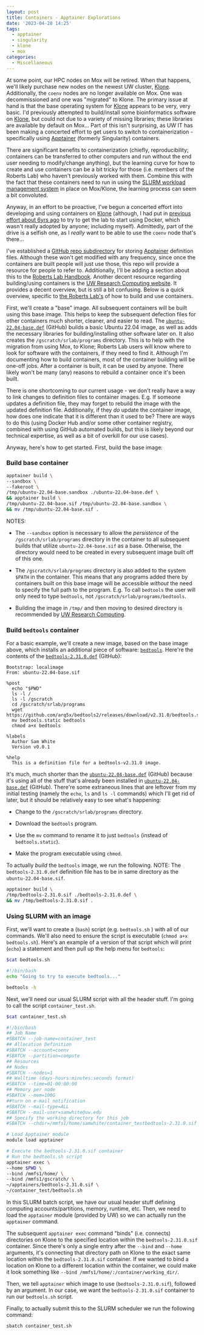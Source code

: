```yaml
---
layout: post
title: Containers - Apptainer Explorations
date: '2023-04-28 14:25'
tags: 
  - apptainer
  - singularity
  - klone
  - mox
categories: 
  - Miscellaneous
---
```

At some point, our HPC nodes on Mox will be retired. When that happens, we'll likely purchase new nodes on the newest UW cluster, [Klone](https://www.gutenberg.org/cache/epub/35492/pg35492-images.html). Additionally, the `coenv` nodes are no longer available on Mox. One was decommissioned and one was "migrated" to Klone. The primary issue at hand is that the base operating system for [Klone](https://www.gutenberg.org/cache/epub/35492/pg35492-images.html) appears to be very, very basic. I'd previously attempted to build/install some bioinformatics software on [Klone](https://www.gutenberg.org/cache/epub/35492/pg35492-images.html), but could not due to a variety of missing libraries; these libraries are available by default on Mox... Part of this isn't surprising, as UW IT has been making a concerted effort to get users to switch to containerization - specifically using [Apptainer](https://apptainer.org/) (formerly Singularity) containers.

There are significant benefits to containerization (chiefly, reproducibility; containers can be transferred to other computers and run without the end user needing to modify/change anything), but the learning curve for how to create and use containers can be a bit tricky for those (i.e. members of the Roberts Lab) who haven't previously worked with them. Combine this with the fact that these containers need to run in using the [SLURM workload management system](https://slurm.schedmd.com/documentation.html) in place on Mox/Klone, the learning process can seem a bit convoluted.

Anyway, in an effort to be proactive, I've begun a concerted effort into developing and using containers on [Klone](https://www.gutenberg.org/cache/epub/35492/pg35492-images.html) (although, I had put in [previous effort about 6yrs ago](https://github.com/RobertsLab/code/tree/master/dockerfiles) to try to get the lab to start using Docker, which wasn't really adopted by anyone; including myself). Admittedly, part of the drive is a selfish one, as I _really_ want to be able to use the `coenv` node that's there...

I've established a [GitHub repo subdirectory](https://github.com/RobertsLab/code/tree/master/apptainer_definition_files) for storing [Apptainer](https://apptainer.org/) definition files. Although these won't get modified with any frequency, since once the containers are built people will just use those, this repo will provide a resource for people to refer to. Additionally, I'll be adding a section about this to the [Roberts Lab Handbook](https://robertslab.github.io/resources/). Another decent resource regarding building/using containers is the [UW Research Computing website](https://hyak.uw.edu/docs/tools/software). It provides a decent overview, but is still a bit confusing. Below is a quick overview, specific to [the Roberts Lab's](https://robertslab.github.io/resources/) of how to build and use containers.



First, we'll create a "base" image. All subsequent containers will be built using this base image. This helps to keep the subsequent defection files for other containers much shorter, cleaner, and easier to read. The [`ubuntu-22.04-base.def`](https://github.com/RobertsLab/code/blob/master/apptainer_definition_files/ubuntu-22.04-base.def) (GitHub) builds a basic Ubuntu 22.04 image, as well as adds the necessary libraries for building/installing other software later on. It also creates the `/gscratch/srlab/programs` directory. This is to help with the migration from using Mox, to Klone; Roberts Lab users will know where to look for software with the containers, if they need to find it. Although I'm documenting how to build containers, most of the container building will be one-off jobs. After a container is built, it can be used by anyone. There likely won't be many (any) reasons to rebuild a container once it's been built.

There is one shortcoming to our current usage - we don't really have a way to link changes to definition files to container images. E.g. If someone updates a definition file, they may forget to rebuild the image with the updated definition file. Additionally, if they _do_ update the container image, how does one indicate that it is different than it used to be? There are ways to do this (using Docker Hub and/or some other container registry, combined with using GitHub automated builds, but this is likely beyond our technical expertise, as well as a bit of overkill for our use cases).

Anyway, here's how to get started. First, build the base image:



### Build base container

```bash
apptainer build \
--sandbox \
--fakeroot \
/tmp/ubuntu-22.04-base.sandbox ./ubuntu-22.04-base.def \
&& apptainer build \
/tmp/ubuntu-22.04-base.sif /tmp/ubuntu-22.04-base.sandbox \
&& mv /tmp/ubuntu-22.04-base.sif .
```

NOTES:

- The `--sandbox` option is necessary to allow the _persistence_ of the `/gscratch/srlab/programs` directory in the container to all subsequent builds that utilize `ubuntu-22.04-base.sif` as a base. Otherwise, the directory would need to be created in every subsequent image built off of this one.

- The `/gscratch/srlab/programs` directory is also added to the system `$PATH` in the container. This means that any programs added there by containers built on this base image will be accessible _without_ the need to specify the full path to the program. E.g. To call `bedtools` the user will only need to type `bedtools`, not `/gscratch/srlab/programs/bedtools`.

- Building the image in `/tmp/` and then moving to desired directory is recommended by [UW Research Computing](https://hyak.uw.edu/docs/tools/software).


### Build `bedtools` container

For a basic example, we'll create a new image, based on the base image above, which installs an additional piece of software: [`bedtools`](https://bedtools.readthedocs.io/). Here're the contents of the [`bedtools-2.31.0.def`](https://github.com/RobertsLab/code/blob/master/apptainer_definition_files/bedtools-2.31.1.def) (GitHub):


```
Bootstrap: localimage
From: ubuntu-22.04-base.sif

%post
  echo "$PWD"
  ls -l /
  ls -l /gscratch
  cd /gscratch/srlab/programs
  wget https://github.com/arq5x/bedtools2/releases/download/v2.31.0/bedtools.static
  mv bedtools.static bedtools
  chmod a+x bedtools

%labels
  Author Sam White
  Version v0.0.1

%help
  This is a definition file for a bedtools-v2.31.0 image.
```

It's much, much shorter than the [`ubuntu-22.04-base.def`](https://github.com/RobertsLab/code/blob/master/apptainer_definition_files/ubuntu-22.04-base.def) (GitHub) because it's using all of the stuff that's already been installed in [`ubuntu-22.04-base.def`](https://github.com/RobertsLab/code/blob/master/apptainer_definition_files/ubuntu-22.04-base.def) (GitHub). There're some extraneous lines that are leftover from my initial testing (namely the `echo`, `ls` and `ls -l` commands) which I'll get rid of later, but it should be relatively easy to see what's happening:

- Change to the `/gscratch/srlab/programs` directory.

- Download the `bedtools` program.

- Use the `mv` command to rename it to just `bedtools` (instead of `bedtools.static`).

- Make the program executable using `chmod`.


To actually _build_ the `bedtools` image, we run the following. NOTE: The `bedtools-2.31.0.def` definition file has to be in same directory as the `ubuntu-22.04-base.sif`.

```bash
apptainer build \
/tmp/bedtools-2.31.0.sif ./bedtools-2.31.0.def \
&& mv /tmp/bedtools-2.31.0.sif .
```

### Using SLURM with an image

First, we'll want to create a (`bash`) script (e.g. `bedtools.sh` ) with all of our commands. We'll also need to ensure the script is executable (`chmod a+x bedtools.sh`). Here's an example of a version of that script which will print (`echo`) a statement and then pull up the help menu for `bedtools`:

```bash
$cat bedtools.sh

#!/bin/bash
echo "Going to try to execute bedtools..."

bedtools -h
```

Next, we'll need our usual SLURM script with all the header stuff. I'm going to call the script `container_test.sh`.

```bash
$cat container_test.sh

#!/bin/bash
## Job Name
#SBATCH --job-name=container_test
## Allocation Definition
#SBATCH --account=coenv
#SBATCH --partition=compute
## Resources
## Nodes
#SBATCH --nodes=1
## Walltime (days-hours:minutes:seconds format)
#SBATCH --time=01-00:00:00
## Memory per node
#SBATCH --mem=100G
##turn on e-mail notification
#SBATCH --mail-type=ALL
#SBATCH --mail-user=samwhite@uw.edu
## Specify the working directory for this job
#SBATCH --chdir=/mmfs1/home/samwhite/container_testbedtools-2.31.0.sif

# Load Apptainer module
module load apptainer

# Execute the bedtools-2.31.0.sif container
# Run the bedtools.sh script
apptainer exec \
--home $PWD \
--bind /mmfs1/home/ \
--bind /mmfs1/gscratch/ \
~/apptainers/bedtools-2.31.0.sif \
~/container_test/bedtools.sh
```

In this SLURM batch script, we have our usual header stuff defining computing accounts/partitions, memory, runtime, etc. Then, we need to load the `apptainer` module (provided by UW) so we can actually run the `apptainer` command.

The subsequent `apptainer exec` command "binds" (i.e. connects) directories on Klone to the specified location within the `bedtools-2.31.0.sif` container. Since there's only a single entry after the `--bind` and `--home` arguments, it's connecting that directory path on Klone to the exact same location within the `bedtools-2.31.0.sif` container. If we wanted to bind a location on Klone to a different location within the container, we could make it look something like `--bind /mmfs1/home/:/container/working_dir/`.

Then, we tell `apptainer` which image to use (`bedtools-2.31.0.sif`), followed by an argument. In our case, we want the `bedtools-2.31.0.sif` container to run our `bedtools.sh` script.

Finally, to actually submit this to the SLURM scheduler we run the following command:

```bash
sbatch container_test.sh
```
